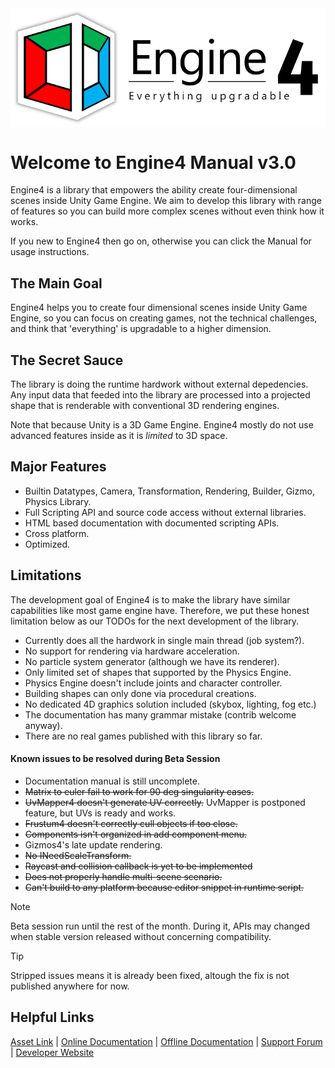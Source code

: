 <style type="text/css">
.centerImage {
    display: block;
    margin-left: auto;
    margin-right: auto;
}
</style>

<img class="centerImage" src="images/icon_label.png" alt="Engine4 Logo">

# Welcome to Engine4 Manual v3.0

Engine4 is a library that empowers the ability create four-dimensional scenes inside Unity Game Engine. We aim to develop this library with range of features so you can build more complex scenes without even think how it works.

If you new to Engine4 then go on, otherwise you can click the Manual for usage instructions.

## The Main Goal

Engine4 helps you to create four dimensional scenes inside Unity Game Engine, so you can focus on creating games, not the technical challenges, and think that 'everything' is upgradable to a higher dimension.

## The Secret Sauce

The library is doing the runtime hardwork without external depedencies. Any input data that feeded into the library are processed into a projected shape that is renderable with conventional 3D rendering engines.

Note that because Unity is a 3D Game Engine. Engine4 mostly do not use advanced features inside as it is *limited* to 3D space. 

## Major Features

+ Builtin Datatypes, Camera, Transformation, Rendering, Builder, Gizmo, Physics Library.
+ Full Scripting API and source code access without external libraries.
+ HTML based documentation with documented scripting APIs.
+ Cross platform.
+ Optimized.

## Limitations

The development goal of Engine4 is to make the library have similar capabilities like most game engine have.
Therefore, we put these honest limitation below as our TODOs for the next development of the library.

+ Currently does all the hardwork in single main thread (job system?).
+ No support for rendering via hardware acceleration.
+ No particle system generator (although we have its renderer).
+ Only limited set of shapes that supported by the Physics Engine.
+ Physics Engine doesn't include joints and character controller.
+ Building shapes can only done via procedural creations.
+ No dedicated 4D graphics solution included (skybox, lighting, fog etc.)
+ The documentation has many grammar mistake (contrib welcome anyway).
+ There are no real games published with this library so far.

#### Known issues to be resolved during Beta Session

+ Documentation manual is still uncomplete.
+ ~~Matrix to euler fail to work for 90 deg singularity cases.~~
+ ~~UvMapper4 doesn't generate UV correctly.~~ UvMapper is postponed feature, but UVs is ready and works.
+ ~~Frustum4 doesn't correctly cull objects if too close.~~
+ ~~Components isn't organized in add component menu.~~
+ Gizmos4's late update rendering.
+ ~~No INeedScaleTransform.~~
+ ~~Raycast and collision callback is yet to be implemented~~
+ ~~Does not properly handle multi-scene scenario.~~
+ ~~Can't build to any platform because editor snippet in runtime script.~~

> [!NOTE]
> Beta session run until the rest of the month. During it, APIs may changed when stable version released without concerning compatibility.

> [!TIP]
> Stripped issues means it is already been fixed, altough the fix is not published anywhere for now.

## Helpful Links

[Asset Link](http://u3d.as/fdm) | [Online Documentation](https://willnode.github.io/engine4-doc/index.html) | [Offline Documentation](https://github.com/willnode/engine4-doc/) | [Support Forum](https://forum.unity.com/threads/mesh-4d-engine-create-4d-objects-in-unity.320549/) | [Developer Website](https://wellosoft.wordpress.com/)